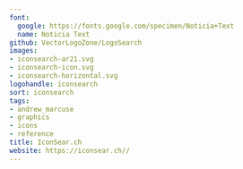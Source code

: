 ```yaml
---
font:
  google: https://fonts.google.com/specimen/Noticia+Text
  name: Noticia Text
github: VectorLogoZone/LogoSearch
images:
- iconsearch-ar21.svg
- iconsearch-icon.svg
- iconsearch-horizontal.svg
logohandle: iconsearch
sort: iconsearch
tags:
- andrew_marcuse
- graphics
- icons
- reference
title: IconSear.ch
website: https://iconsear.ch//
---
```

